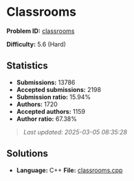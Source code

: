 # Classrooms

**Problem ID:** [classrooms](https://open.kattis.com/problems/classrooms)

**Difficulty:** 5.6 (Hard)

## Statistics

- **Submissions:** 13786
- **Accepted submissions:** 2198
- **Submission ratio:** 15.94%
- **Authors:** 1720
- **Accepted authors:** 1159
- **Author ratio:** 67.38%

> *Last updated: 2025-03-05 08:35:28*

## Solutions

- **Language:** C++
  **File:** [classrooms.cpp](./classrooms.cpp)
